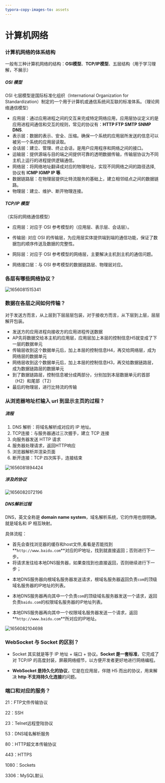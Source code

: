 ```yaml
---
typora-copy-images-to: assets
---
```


# 计算机网络

### 计算机网络的体系结构

一般有三种计算机网络的结构：**OSI模型**、**TCP/IP模型**、五层结构（用于学习理解，不展示）

##### OSI 模型

OSI 七层模型是国际标准化组织（International Organization for Standardization）制定的一个用于计算机或通信系统间互联的标准体系。（理论网络通信模型）

- 应用层：通过应用进程之间的交互来完成特定网络应用，应用层协议定义的是应用进程间通信和交互的规则，常见的协议有：**HTTP FTP  SMTP SNMP DNS**.
- 表示层：数据的表示、安全、压缩。确保一个系统的应用层所发送的信息可以被另一个系统的应用层读取。
- 会话层：建立、管理、终止会话，是用户应用程序和网络之间的接口。
- 运输层：提供源端与目的端之间提供可靠的透明数据传输，传输层协议为不同主机上运行的进程提供逻辑通信。
- 网络层：将网络地址翻译成对应的物理地址，实现不同网络之间的路径选择, 协议有 **ICMP IGMP IP 等**.
- 数据链路层：在物理层提供比特流服务的基础上，建立相邻结点之间的数据链路。
- 物理层：建立、维护、断开物理连接。

##### TCP/IP 模型 

（实际的网络通信模型）

- 应用层：对应于 OSI 参考模型的（应用层、表示层、会话层）。

- 传输层: 对应 OSI 的传输层，为应用层实体提供端到端的通信功能，保证了数据包的顺序传送及数据的完整性。

- 网际层：对应于 OSI 参考模型的网络层，主要解决主机到主机的通信问题。

- 网络接口层：与 OSI 参考模型的数据链路层、物理层对应。


### 各层有哪些网络协议？

![1656081515341](D:\WorkSpace\git\Notes\Using\assets\%5CUsers%5Ctan%5CAppData%5CRoaming%5CTypora%5Ctypora-user-images%5C1656081515341.png)



### 数据在各层之间如何传输？

对于发送方而言，从上层到下层层层包装，对于接收方而言，从下层到上层，层层解开包装。

- 发送方的应用进程向接收方的应用进程传送数据
- AP先将数据交给本主机的应用层，应用层加上本层的控制信息H5就变成了下一层的数据单元
- 传输层收到这个数据单元后，加上本层的控制信息H4，再交给网络层，成为网络层的数据单元
- 网络层收到这个数据单元后，加上本层的控制信息H3，再交给数据链路层，成为数据链路层的数据单元
- 到了数据链路层，控制信息被分成两部分，分别加到本层数据单元的首部（H2）和尾部（T2）
- 最后的物理层，进行比特流的传输



### 从浏览器地址栏输入 url 到显示主页的过程？

##### 流程

1. DNS 解析：将域名解析成对应的 IP 地址。
2. TCP连接：与服务器通过三次握手，建立 TCP 连接
3. 向服务器发送 HTTP 请求
4. 服务器处理请求，返回HTTP响应
5. 浏览器解析并渲染页面
6. 断开连接：TCP 四次挥手，连接结束

![1656081894424](D:\WorkSpace\git\Notes\Using\assets\1656081894424.png)

##### 涉及的协议

![1656082072196](D:\WorkSpace\git\Notes\Using\assets\1656082072196.png)



##### DNS解析过程

DNS，英文全称是 **domain name system**，域名解析系统，它的作用也很明确，就是域名和 IP 相互映射。

具体流程：

- 首先会查找浏览器的缓存和host文件,看看是否能找到**`http://www.baidu.com`**对应的IP地址，找到就直接返回；否则进行下一步。
- 将请求发往给本地DNS服务器，如果查找到也直接返回，否则继续进行下一步；

* 本地DNS服务器向根域名服务器发送请求，根域名服务器返回负责`com`的顶级域名服务器的IP地址的列表。

* 本地DNS服务器再向其中一个负责`com`的顶级域名服务器发送一个请求，返回负责`baidu.com`的权限域名服务器的IP地址列表。

* 本地DNS服务器再向其中一个权限域名服务器发送一个请求，返回**`http://www.baidu.com`**所对应的IP地址。



![1656082104698](D:\WorkSpace\git\Notes\Using\assets\1656082104698.png)



### WebSocket 与 Socket 的区别？

- Socket 其实就是等于 IP 地址 + 端口 + 协议。**Socket 是一套标准**，它完成了对 TCP/IP 的高度封装，屏蔽网络细节，以方便开发者更好地进行网络编程。

- **WebSocket 是持久化的协议**，它是在应用层，伴随 H5 而出的协议，用来解决 **http 不支持持久化连接**的问题。



### 端口和对应的服务？

21：FTP文件传输协议

22：SSH

23：Telnet远程登陆协议

53：DNS域名解析服务

80：HTTP超文本传输协议

443：HTTPS

1080：Sockets

3306：MySQL默认